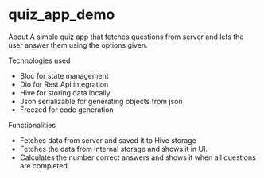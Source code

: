 # quiz_app_demo

About 
A simple quiz app that fetches questions from server and lets the user answer them using the options given.

Technologies used 
- Bloc for state management 
- Dio for Rest Api integration
- Hive for storing data locally
- Json serializable for generating objects from json
- Freezed for code generation 

Functionalities
- Fetches data from server and saved it to Hive storage
- Fetches the data from internal storage and shows it in UI.
- Calculates the number correct answers and shows it when all questions are completed.
